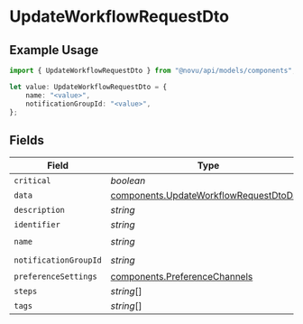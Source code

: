 # UpdateWorkflowRequestDto

## Example Usage

```typescript
import { UpdateWorkflowRequestDto } from "@novu/api/models/components";

let value: UpdateWorkflowRequestDto = {
    name: "<value>",
    notificationGroupId: "<value>",
};
```

## Fields

| Field                                                                                              | Type                                                                                               | Required                                                                                           | Description                                                                                        |
| -------------------------------------------------------------------------------------------------- | -------------------------------------------------------------------------------------------------- | -------------------------------------------------------------------------------------------------- | -------------------------------------------------------------------------------------------------- |
| `critical`                                                                                         | *boolean*                                                                                          | :heavy_minus_sign:                                                                                 | N/A                                                                                                |
| `data`                                                                                             | [components.UpdateWorkflowRequestDtoData](../../models/components/updateworkflowrequestdtodata.md) | :heavy_minus_sign:                                                                                 | N/A                                                                                                |
| `description`                                                                                      | *string*                                                                                           | :heavy_minus_sign:                                                                                 | N/A                                                                                                |
| `identifier`                                                                                       | *string*                                                                                           | :heavy_minus_sign:                                                                                 | N/A                                                                                                |
| `name`                                                                                             | *string*                                                                                           | :heavy_check_mark:                                                                                 | N/A                                                                                                |
| `notificationGroupId`                                                                              | *string*                                                                                           | :heavy_check_mark:                                                                                 | N/A                                                                                                |
| `preferenceSettings`                                                                               | [components.PreferenceChannels](../../models/components/preferencechannels.md)                     | :heavy_minus_sign:                                                                                 | N/A                                                                                                |
| `steps`                                                                                            | *string*[]                                                                                         | :heavy_minus_sign:                                                                                 | N/A                                                                                                |
| `tags`                                                                                             | *string*[]                                                                                         | :heavy_minus_sign:                                                                                 | N/A                                                                                                |